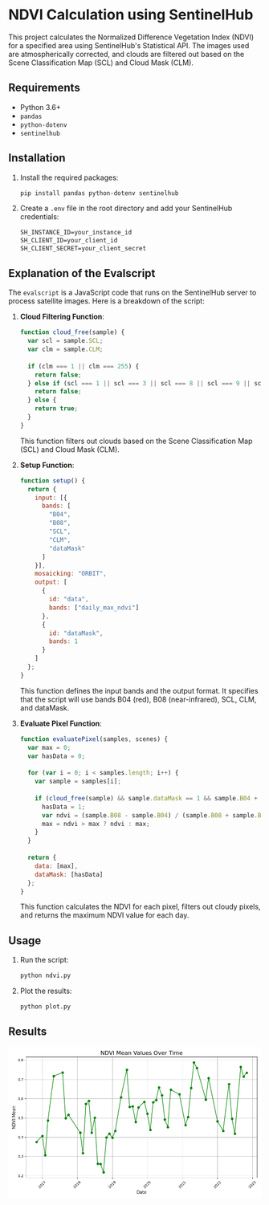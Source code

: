 # NDVI Calculation using SentinelHub

This project calculates the Normalized Difference Vegetation Index (NDVI) for a specified area using SentinelHub's Statistical API. The images used are atmospherically corrected, and clouds are filtered out based on the Scene Classification Map (SCL) and Cloud Mask (CLM).


## Requirements

- Python 3.6+
- `pandas`
- `python-dotenv`
- `sentinelhub`

## Installation

1. Install the required packages:
    ```sh
    pip install pandas python-dotenv sentinelhub
    ```

2. Create a `.env` file in the root directory and add your SentinelHub credentials:
    ```env
    SH_INSTANCE_ID=your_instance_id
    SH_CLIENT_ID=your_client_id
    SH_CLIENT_SECRET=your_client_secret
    ```



## Explanation of the Evalscript

The `evalscript` is a JavaScript code that runs on the SentinelHub server to process satellite images. Here is a breakdown of the script:

1. **Cloud Filtering Function**:
    ```javascript
    function cloud_free(sample) {
      var scl = sample.SCL;
      var clm = sample.CLM;

      if (clm === 1 || clm === 255) {
        return false;
      } else if (scl === 1 || scl === 3 || scl === 8 || scl === 9 || scl === 10 || scl === 11) {
        return false;
      } else {
        return true;
      }
    }
    ```
    This function filters out clouds based on the Scene Classification Map (SCL) and Cloud Mask (CLM).

2. **Setup Function**:
    ```javascript
    function setup() {
      return {
        input: [{
          bands: [
            "B04",
            "B08",
            "SCL",
            "CLM",
            "dataMask"
          ]
        }],
        mosaicking: "ORBIT",
        output: [
          {
            id: "data",
            bands: ["daily_max_ndvi"]
          },
          {
            id: "dataMask",
            bands: 1
          }
        ]
      };
    }
    ```
    This function defines the input bands and the output format. It specifies that the script will use bands B04 (red), B08 (near-infrared), SCL, CLM, and dataMask.

3. **Evaluate Pixel Function**:
    ```javascript
    function evaluatePixel(samples, scenes) {
      var max = 0;
      var hasData = 0;

      for (var i = 0; i < samples.length; i++) {
        var sample = samples[i];

        if (cloud_free(sample) && sample.dataMask == 1 && sample.B04 + sample.B08 != 0) {
          hasData = 1;
          var ndvi = (sample.B08 - sample.B04) / (sample.B08 + sample.B04);
          max = ndvi > max ? ndvi : max;
        }
      }

      return {
        data: [max],
        dataMask: [hasData]
      };
    }
    ```
    This function calculates the NDVI for each pixel, filters out cloudy pixels, and returns the maximum NDVI value for each day.


## Usage
1. Run the script:
    ```sh
    python ndvi.py
    ```

2. Plot the results:
    ```sh
    python plot.py
    ```


## Results



![NDVI Mean Values Over Time](data/ndvi_mean.png)

